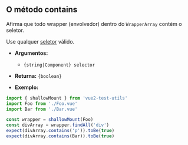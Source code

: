 ## O método contains

Afirma que todo wrapper (envolvedor) dentro do `WrapperArray` contém o seletor.

Use qualquer [seletor](../selectors.md) válido.

- **Argumentos:**

  - `{string|Component} selector`

- **Returna:** `{boolean}`

- **Exemplo:**

```js
import { shallowMount } from 'vue2-test-utils'
import Foo from './Foo.vue'
import Bar from './Bar.vue'

const wrapper = shallowMount(Foo)
const divArray = wrapper.findAll('div')
expect(divArray.contains('p')).toBe(true)
expect(divArray.contains(Bar)).toBe(true)
```
